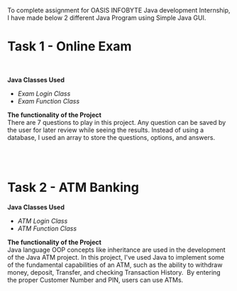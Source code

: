 To complete assignment for OASIS INFOBYTE Java development Internship, I have made below 2 different Java Program using Simple Java GUI. 

<h1>Task 1 - Online Exam </h1><br> 

<b>Java Classes Used</b>
<br><i>
<ul>
<li>Exam Login Class</li> 
<li>Exam Function Class</li>
</i></ul>
  
<b>The functionality of the Project</b><br>
There are 7 questions to play in this project. Any question can be saved by the user for later review while seeing the results.
Instead of using a database, I used an array to store the questions, options, and answers.  

<br>
<br>
<h1>Task 2 - ATM Banking </h1>  
<b>Java Classes Used</b>
<br><i>
<ul>
<li>ATM Login Class</li> 
<li>ATM Function Class</li>
</i></ul>
  
<b>The functionality of the Project</b><br>
Java language OOP concepts like inheritance are used in the development of the Java ATM project. In this project, I've used Java to implement some of the fundamental capabilities of an ATM, such as the ability to withdraw money, deposit, Transfer, and checking Transaction History.  By entering the proper Customer Number and PIN, users can use ATMs.
